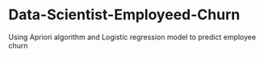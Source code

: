 # Data-Scientist-Employeed-Churn
Using Apriori algorithm and Logistic regression model to predict employee churn
